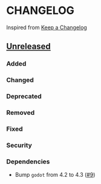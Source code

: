 # CHANGELOG
Inspired from [Keep a Changelog](https://keepachangelog.com/en/1.0.0/)

## [Unreleased]
### Added
### Changed
### Deprecated
### Removed
### Fixed
### Security
### Dependencies
- Bump `godot` from 4.2 to 4.3 ([#9](https://github.com/MechanicalFlower/Marble/pull/9))

[Unreleased]: https://github.com/MechanicalFlower/MelonCrusade/compare/0.1.0...HEAD
[0.1.0]: https://github.com/MechanicalFlower/MelonCrusade/commits/0.1.0
